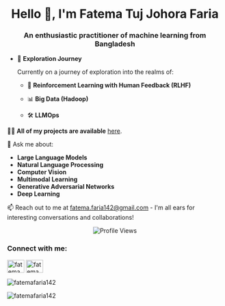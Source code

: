 <h1 align="center">Hello 👋, I'm Fatema Tuj Johora Faria</h1>
<h3 align="center">An enthusiastic practitioner of machine learning from Bangladesh</h3>


- 🌱 **Exploration Journey**

  Currently on a journey of exploration into the realms of:

  - 🤖 **Reinforcement Learning with Human Feedback (RLHF)**
  
  - 📊 **Big Data (Hadoop)**
  
  - 🛠️ **LLMOps**

👨‍💻 **All of my projects are available** [here](https://github.com/fatemafaria142?tab=repositories).

💬 Ask me about:
 - **Large Language Models**
 - **Natural Language Processing**
 - **Computer Vision**
 - **Multimodal Learning**
 - **Generative Adversarial Networks**
 - **Deep Learning**

📫 Reach out to me at [fatema.faria142@gmail.com](mailto:fatema.faria142@gmail.com) - I'm all ears for interesting conversations and collaborations!



<div align="center">
    <img src="https://komarev.com/ghpvc/?username=fatemafaria142&style=flat-square&color=blue" alt="Profile Views"/>
</div>

<h3 align="left">Connect with me:</h3>
<p align="left">
<a href="https://linkedin.com/in/fatema tuj johora faria" target="blank"><img align="center" src="https://raw.githubusercontent.com/rahuldkjain/github-profile-readme-generator/master/src/images/icons/Social/linked-in-alt.svg" alt="fatema tuj johora faria" height="30" width="40" /></a>
<a href="https://kaggle.com/fatema tuj johora faria" target="blank"><img align="center" src="https://raw.githubusercontent.com/rahuldkjain/github-profile-readme-generator/master/src/images/icons/Social/kaggle.svg" alt="fatema tuj johora faria" height="30" width="40" /></a>
</p>



<p><img align="center" src="https://github-readme-stats.vercel.app/api/top-langs?username=fatemafaria142&show_icons=true&locale=en&layout=compact" alt="fatemafaria142" /></p>

<p><img align="center" src="https://github-readme-streak-stats.herokuapp.com/?user=fatemafaria142&" alt="fatemafaria142" /></p>

